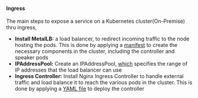 #### Ingress
The main steps to expose a service on a Kubernetes cluster(On-Premise) thru ingress,
- **Install MetalLB:** a load balancer, to redirect incoming traffic to the node hosting the pods. This is done by applying a [manifest](./metallb/metallb.yaml) to create the necessary components in the cluster, including the controller and speaker pods
- **IPAddressPool:** Create an IPAddressPool, [which](./metallb/ip-adress-pool.yaml) specifies the range of IP addresses that the load balancer can use
- **Ingress Controller:** Install Nginx Ingress Controller to handle external traffic and load balance it to reach the various pods in the cluster. This is done by applying a [YAML file](./contoller/) to deploy the controller
